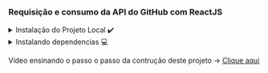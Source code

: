 ### Requisição e consumo da API do GitHub com ReactJS

<details>
  <summary> Instalação do Projeto Local ✔️ </summary>
  
 - Para sua instalação é necessário ter o GitBash instalado e configurado em sua máquina
 - Logo após isto, basta copiar este código `https://github.com/LucasLM1/GitHub-Profile-Search-API.git`
 - Abra o GitBash em sua máquina em alguma pasta e/ou workspace desejada e dar o comando 
 - Com o botão direito no GitBash escreva o seguinte comando `git clone` e após isto aperte novamente o botão direito e selecione `Paste` para colar o link do repositório
 - Aperte `Enter` e espere a clonagem ser realizada 
</details>

<details>
 <summary> Instalando dependencias 💻 </summary>
  
 - Após a clonagem do repositório estar completa, abra o projeto em seu editor de código preferido, no meu caso utilizei o `VSCode`
 - Caso esteja usando o Visual Studio Code, aperte em seu teclado os seguintes botões para abrir o terminal `Ctrl + ""`
 - Dê o comando `yarn` no terminal para instalar todas as dependencias
 - Após todas serem instaladas, digite no terminal o comando `yarn start` e aplicação estará rodando localmente em sua máquina!
</details>

<p> Vídeo ensinando o passo o passo da contrução deste projeto &rarr; <a href="https://www.youtube.com/watch?v=kqp1lNnv6K8">Clique aqui </a> </p>
